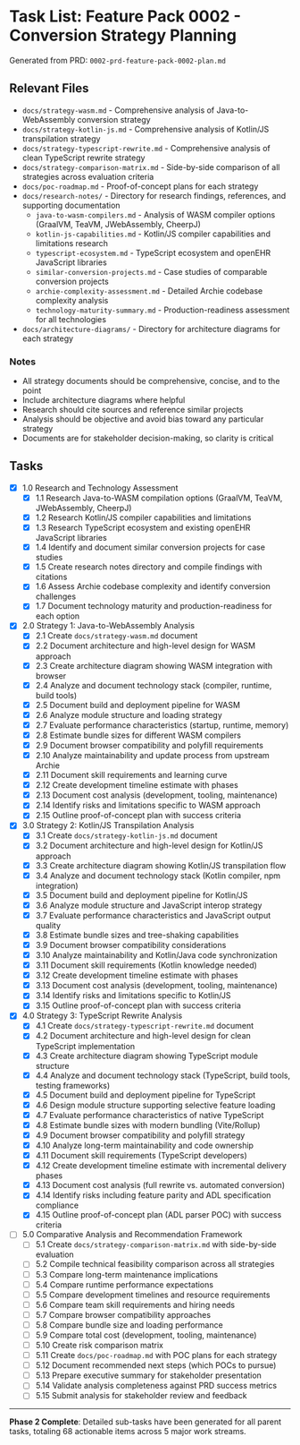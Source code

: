 # Task List: Feature Pack 0002 - Conversion Strategy Planning

Generated from PRD: `0002-prd-feature-pack-0002-plan.md`

## Relevant Files

- `docs/strategy-wasm.md` - Comprehensive analysis of Java-to-WebAssembly conversion strategy
- `docs/strategy-kotlin-js.md` - Comprehensive analysis of Kotlin/JS transpilation strategy
- `docs/strategy-typescript-rewrite.md` - Comprehensive analysis of clean TypeScript rewrite strategy
- `docs/strategy-comparison-matrix.md` - Side-by-side comparison of all strategies across evaluation criteria
- `docs/poc-roadmap.md` - Proof-of-concept plans for each strategy
- `docs/research-notes/` - Directory for research findings, references, and supporting documentation
  - `java-to-wasm-compilers.md` - Analysis of WASM compiler options (GraalVM, TeaVM, JWebAssembly, CheerpJ)
  - `kotlin-js-capabilities.md` - Kotlin/JS compiler capabilities and limitations research
  - `typescript-ecosystem.md` - TypeScript ecosystem and openEHR JavaScript libraries
  - `similar-conversion-projects.md` - Case studies of comparable conversion projects
  - `archie-complexity-assessment.md` - Detailed Archie codebase complexity analysis
  - `technology-maturity-summary.md` - Production-readiness assessment for all technologies
- `docs/architecture-diagrams/` - Directory for architecture diagrams for each strategy

### Notes

- All strategy documents should be comprehensive, concise, and to the point
- Include architecture diagrams where helpful
- Research should cite sources and reference similar projects
- Analysis should be objective and avoid bias toward any particular strategy
- Documents are for stakeholder decision-making, so clarity is critical

## Tasks

- [x] 1.0 Research and Technology Assessment
  - [x] 1.1 Research Java-to-WASM compilation options (GraalVM, TeaVM, JWebAssembly, CheerpJ)
  - [x] 1.2 Research Kotlin/JS compiler capabilities and limitations
  - [x] 1.3 Research TypeScript ecosystem and existing openEHR JavaScript libraries
  - [x] 1.4 Identify and document similar conversion projects for case studies
  - [x] 1.5 Create research notes directory and compile findings with citations
  - [x] 1.6 Assess Archie codebase complexity and identify conversion challenges
  - [x] 1.7 Document technology maturity and production-readiness for each option

- [x] 2.0 Strategy 1: Java-to-WebAssembly Analysis
  - [x] 2.1 Create `docs/strategy-wasm.md` document
  - [x] 2.2 Document architecture and high-level design for WASM approach
  - [x] 2.3 Create architecture diagram showing WASM integration with browser
  - [x] 2.4 Analyze and document technology stack (compiler, runtime, build tools)
  - [x] 2.5 Document build and deployment pipeline for WASM
  - [x] 2.6 Analyze module structure and loading strategy
  - [x] 2.7 Evaluate performance characteristics (startup, runtime, memory)
  - [x] 2.8 Estimate bundle sizes for different WASM compilers
  - [x] 2.9 Document browser compatibility and polyfill requirements
  - [x] 2.10 Analyze maintainability and update process from upstream Archie
  - [x] 2.11 Document skill requirements and learning curve
  - [x] 2.12 Create development timeline estimate with phases
  - [x] 2.13 Document cost analysis (development, tooling, maintenance)
  - [x] 2.14 Identify risks and limitations specific to WASM approach
  - [x] 2.15 Outline proof-of-concept plan with success criteria

- [x] 3.0 Strategy 2: Kotlin/JS Transpilation Analysis
  - [x] 3.1 Create `docs/strategy-kotlin-js.md` document
  - [x] 3.2 Document architecture and high-level design for Kotlin/JS approach
  - [x] 3.3 Create architecture diagram showing Kotlin/JS transpilation flow
  - [x] 3.4 Analyze and document technology stack (Kotlin compiler, npm integration)
  - [x] 3.5 Document build and deployment pipeline for Kotlin/JS
  - [x] 3.6 Analyze module structure and JavaScript interop strategy
  - [x] 3.7 Evaluate performance characteristics and JavaScript output quality
  - [x] 3.8 Estimate bundle sizes and tree-shaking capabilities
  - [x] 3.9 Document browser compatibility considerations
  - [x] 3.10 Analyze maintainability and Kotlin/Java code synchronization
  - [x] 3.11 Document skill requirements (Kotlin knowledge needed)
  - [x] 3.12 Create development timeline estimate with phases
  - [x] 3.13 Document cost analysis (development, tooling, maintenance)
  - [x] 3.14 Identify risks and limitations specific to Kotlin/JS
  - [x] 3.15 Outline proof-of-concept plan with success criteria

- [x] 4.0 Strategy 3: TypeScript Rewrite Analysis
  - [x] 4.1 Create `docs/strategy-typescript-rewrite.md` document
  - [x] 4.2 Document architecture and high-level design for clean TypeScript implementation
  - [x] 4.3 Create architecture diagram showing TypeScript module structure
  - [x] 4.4 Analyze and document technology stack (TypeScript, build tools, testing frameworks)
  - [x] 4.5 Document build and deployment pipeline for TypeScript
  - [x] 4.6 Design module structure supporting selective feature loading
  - [x] 4.7 Evaluate performance characteristics of native TypeScript
  - [x] 4.8 Estimate bundle sizes with modern bundling (Vite/Rollup)
  - [x] 4.9 Document browser compatibility and polyfill strategy
  - [x] 4.10 Analyze long-term maintainability and code ownership
  - [x] 4.11 Document skill requirements (TypeScript developers)
  - [x] 4.12 Create development timeline estimate with incremental delivery phases
  - [x] 4.13 Document cost analysis (full rewrite vs. automated conversion)
  - [x] 4.14 Identify risks including feature parity and ADL specification compliance
  - [x] 4.15 Outline proof-of-concept plan (ADL parser POC) with success criteria

- [ ] 5.0 Comparative Analysis and Recommendation Framework
  - [ ] 5.1 Create `docs/strategy-comparison-matrix.md` with side-by-side evaluation
  - [ ] 5.2 Compile technical feasibility comparison across all strategies
  - [ ] 5.3 Compare long-term maintenance implications
  - [ ] 5.4 Compare runtime performance expectations
  - [ ] 5.5 Compare development timelines and resource requirements
  - [ ] 5.6 Compare team skill requirements and hiring needs
  - [ ] 5.7 Compare browser compatibility approaches
  - [ ] 5.8 Compare bundle size and loading performance
  - [ ] 5.9 Compare total cost (development, tooling, maintenance)
  - [ ] 5.10 Create risk comparison matrix
  - [ ] 5.11 Create `docs/poc-roadmap.md` with POC plans for each strategy
  - [ ] 5.12 Document recommended next steps (which POCs to pursue)
  - [ ] 5.13 Prepare executive summary for stakeholder presentation
  - [ ] 5.14 Validate analysis completeness against PRD success metrics
  - [ ] 5.15 Submit analysis for stakeholder review and feedback

---

**Phase 2 Complete**: Detailed sub-tasks have been generated for all parent tasks, totaling 68 actionable items across 5 major work streams.
